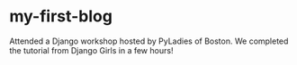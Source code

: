 # my-first-blog

Attended a Django workshop hosted by PyLadies of Boston. We completed the tutorial from Django Girls in a few hours!
